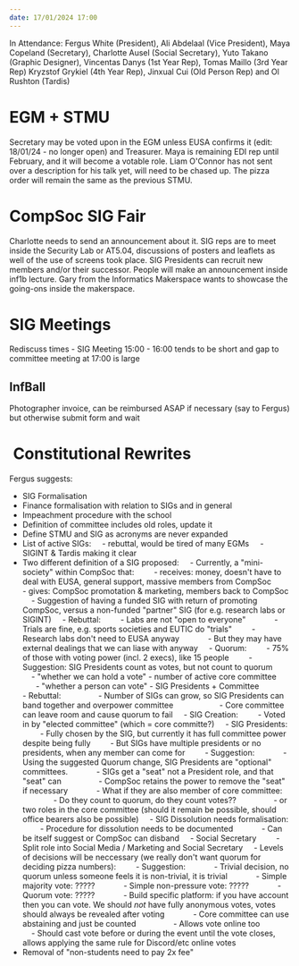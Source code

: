 ```yaml
---
date: 17/01/2024 17:00
---
```


In Attendance: Fergus White (President), Ali Abdelaal (Vice President), Maya Copeland (Secretary), Charlotte Ausel (Social Secretary), Yuto Takano (Graphic Designer), Vincentas Danys (1st Year Rep), Tomas Maillo (3rd Year Rep) Kryzstof Grykiel (4th Year Rep), Jinxual Cui (Old Person Rep) and Ol Rushton (Tardis)

# EGM + STMU
Secretary may be voted upon in the EGM unless EUSA confirms it (edit: 18/01/24 - no longer open) and Treasurer. Maya is remaining EDI rep until February, and it will become a votable role. Liam O'Connor has not sent over a description for his talk yet, will need to be chased up. The pizza order will remain the same as the previous STMU.

# CompSoc SIG Fair
Charlotte needs to send an announcement about it. SIG reps are to meet inside the Security Lab or AT5.04, discussions of posters and leaflets as well of the use of screens took place. SIG Presidents can recruit new members and/or their successor. People will make an announcement inside inf1b lecture. Gary from the Informatics Makerspace wants to showcase the going-ons inside the makerspace. 
# SIG Meetings
Rediscuss times - SIG Meeting 15:00 - 16:00 tends to be short and gap to committee meeting at 17:00 is large

## InfBall
Photographer invoice, can be reimbursed ASAP if necessary (say to Fergus) but otherwise submit form and wait 

#  Constitutional Rewrites
Fergus suggests:
- SIG Formalisation
- Finance formalisation with relation to SIGs and in general
- Impeachment procedure with the school
- Definition of committee includes old roles, update it
- Define STMU and SIG as acronyms are never expanded
- List of active SIGs:
    - rebuttal, would be tired of many EGMs
    - SIGINT & Tardis making it clear
- Two different definition of a SIG proposed:
    - Currently, a "mini-society" within CompSoc that:
        - receives: money, doesn't have to deal with EUSA, general support, massive members from CompSoc
        - gives: CompSoc promotation & marketing, members back to CompSoc
    - Suggestion of having a funded SIG with return of promoting CompSoc, versus a non-funded "partner" SIG (for e.g. research labs or SIGINT)
    - Rebuttal:
        - Labs are not "open to everyone"
            - Trials are fine, e.g. sports societies and EUTIC do "trials"
        - Research labs don't need to EUSA anyway
            - But they may have external dealings that we can liase with anyway
    - Quorum:
        - 75% of those with voting power (incl. 2 execs), like 15 people
        - Suggestion: SIG Presidents count as votes, but not count to quorum
            - "whether we can hold a vote" - number of active core committee
            - "whether a person can vote" - SIG Presidents + Committee
            - Rebuttal:
                - Number of SIGs can grow, so SIG Presidents can band together and overpower committee
                    - Core committee can leave room and cause quorum to fail
    - SIG Creation:
        - Voted in by "elected committee" (which = core committe?)
    - SIG Presidents:
        - Fully chosen by the SIG, but currently it has full committee power despite being fully
        - But SIGs have multiple presidents or no presidents, when any member can come for
        - Suggestion:
            - Using the suggested Quorum change, SIG Presidents are "optional" committees.
            - SIGs get a "seat" not a President role, and that "seat" can
                - CompSoc retains the power to remove the "seat" if necessary
            - What if they are also member of core committee:
                - Do they count to quorum, do they count votes??
                - or two roles in the core committee (should it remain be possible, should office bearers also be possible)
    - SIG Dissolution needs formalisation:
        - Procedure for dissolution needs to be documented
            - Can be itself suggest or CompSoc can disband
    - Social Secretary
        - Split role into Social Media / Marketing and Social Secretary
    - Levels of decisions will be neccessary (we really don't want quorum for deciding pizza numbers):
        - Suggestion:
            - Trivial decision, no quorum unless someone feels it is non-trivial, it is trivial
            - Simple majority vote: ?????
            - Simple non-pressure vote: ????? 
            - Quorum vote: ?????
            - Build specific platform: if you have account then you can vote. We should *not* have fully anonymous votes, votes should always be revealed after voting
            - Core committee can use abstaining and just be counted
                - Allows vote online too
                - Should cast vote before or during the event until the vote closes, allows applying the same rule for Discord/etc online votes
- Removal of "non-students need to pay 2x fee"

